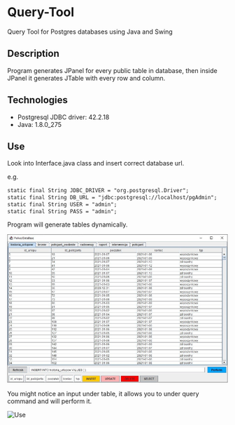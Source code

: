 # Query-Tool
Query Tool for Postgres databases using Java and Swing

## Description
Program generates JPanel for every public table in database, then inside JPanel it generates JTable with every row and column.

## Technologies
* Postgresql JDBC driver: 42.2.18
* Java: 1.8.0_275

## Use

Look into Interface.java class and insert correct database url.

e.g.
```
static final String JDBC_DRIVER = "org.postgresql.Driver";
static final String DB_URL = "jdbc:postgresql://localhost/pgAdmin";
static final String USER = "admin";
static final String PASS = "admin";
```

Program will generate tables dynamically.

![Main](./res/main.jpg)

You might notice an input under table, it allows you to under query command and will perform it.

![Use](https://www.youtube.com/watch?v=HLMsB3X3_ZI&ab_channel=DonEjdzyno)
